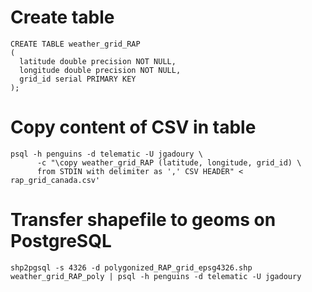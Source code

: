 # Create table
```
CREATE TABLE weather_grid_RAP
(
  latitude double precision NOT NULL,
  longitude double precision NOT NULL,
  grid_id serial PRIMARY KEY
);
```

# Copy content of CSV in table
```
psql -h penguins -d telematic -U jgadoury \
      -c "\copy weather_grid_RAP (latitude, longitude, grid_id) \
      from STDIN with delimiter as ',' CSV HEADER" < rap_grid_canada.csv'
```

# Transfer shapefile to geoms on PostgreSQL 
```
shp2pgsql -s 4326 -d polygonized_RAP_grid_epsg4326.shp weather_grid_RAP_poly | psql -h penguins -d telematic -U jgadoury
```

